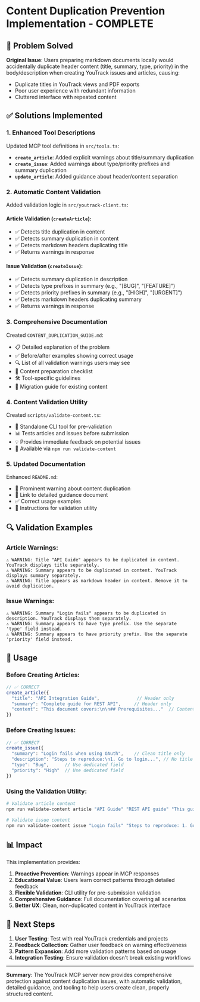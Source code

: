 # Content Duplication Prevention Implementation - COMPLETE

## 🎯 Problem Solved

**Original Issue**: Users preparing markdown documents locally would accidentally duplicate header content (title, summary, type, priority) in the body/description when creating YouTrack issues and articles, causing:

- Duplicate titles in YouTrack views and PDF exports
- Poor user experience with redundant information
- Cluttered interface with repeated content

## ✅ Solutions Implemented

### 1. **Enhanced Tool Descriptions**
Updated MCP tool definitions in `src/tools.ts`:

- **`create_article`**: Added explicit warnings about title/summary duplication
- **`create_issue`**: Added warnings about type/priority prefixes and summary duplication  
- **`update_article`**: Added guidance about header/content separation

### 2. **Automatic Content Validation**
Added validation logic in `src/youtrack-client.ts`:

#### Article Validation (`createArticle`):
- ✅ Detects title duplication in content
- ✅ Detects summary duplication in content  
- ✅ Detects markdown headers duplicating title
- ✅ Returns warnings in response

#### Issue Validation (`createIssue`):
- ✅ Detects summary duplication in description
- ✅ Detects type prefixes in summary (e.g., "[BUG]", "[FEATURE]")
- ✅ Detects priority prefixes in summary (e.g., "[HIGH]", "[URGENT]")
- ✅ Detects markdown headers duplicating summary
- ✅ Returns warnings in response

### 3. **Comprehensive Documentation**
Created `CONTENT_DUPLICATION_GUIDE.md`:

- 📋 Detailed explanation of the problem
- ✅ Before/after examples showing correct usage
- 🔍 List of all validation warnings users may see
- 📝 Content preparation checklist
- 🛠️ Tool-specific guidelines
- 🔄 Migration guide for existing content

### 4. **Content Validation Utility**
Created `scripts/validate-content.ts`:

- 🧰 Standalone CLI tool for pre-validation
- 📊 Tests articles and issues before submission
- 💡 Provides immediate feedback on potential issues
- 🚀 Available via `npm run validate-content`

### 5. **Updated Documentation**
Enhanced `README.md`:

- 🚨 Prominent warning about content duplication
- 📖 Link to detailed guidance document
- ✅ Correct usage examples  
- 🧰 Instructions for validation utility

## 🔍 Validation Examples

### Article Warnings:
```
⚠️ WARNING: Title "API Guide" appears to be duplicated in content. YouTrack displays title separately.
⚠️ WARNING: Summary appears to be duplicated in content. YouTrack displays summary separately.
⚠️ WARNING: Title appears as markdown header in content. Remove it to avoid duplication.
```

### Issue Warnings:
```
⚠️ WARNING: Summary "Login fails" appears to be duplicated in description. YouTrack displays them separately.
⚠️ WARNING: Summary appears to have type prefix. Use the separate 'type' field instead.
⚠️ WARNING: Summary appears to have priority prefix. Use the separate 'priority' field instead.
```

## 🚀 Usage

### Before Creating Articles:
```javascript
// ✅ CORRECT
create_article({
  "title": "API Integration Guide",              // Header only
  "summary": "Complete guide for REST API",     // Header only  
  "content": "This document covers:\n\n## Prerequisites..."  // Content only
})
```

### Before Creating Issues:
```javascript
// ✅ CORRECT  
create_issue({
  "summary": "Login fails when using OAuth",    // Clean title only
  "description": "Steps to reproduce:\n1. Go to login...", // No title repetition
  "type": "Bug",      // Use dedicated field
  "priority": "High"  // Use dedicated field
})
```

### Using the Validation Utility:
```bash
# Validate article content
npm run validate-content article "API Guide" "REST API guide" "This guide covers..."

# Validate issue content
npm run validate-content issue "Login fails" "Steps to reproduce: 1. Go to login..."
```

## 📊 Impact

This implementation provides:

1. **Proactive Prevention**: Warnings appear in MCP responses
2. **Educational Value**: Users learn correct patterns through detailed feedback
3. **Flexible Validation**: CLI utility for pre-submission validation
4. **Comprehensive Guidance**: Full documentation covering all scenarios
5. **Better UX**: Clean, non-duplicated content in YouTrack interface

## 🔄 Next Steps

1. **User Testing**: Test with real YouTrack credentials and projects
2. **Feedback Collection**: Gather user feedback on warning effectiveness
3. **Pattern Expansion**: Add more validation patterns based on usage
4. **Integration Testing**: Ensure validation doesn't break existing workflows

---

**Summary**: The YouTrack MCP server now provides comprehensive protection against content duplication issues, with automatic validation, detailed guidance, and tooling to help users create clean, properly structured content.
